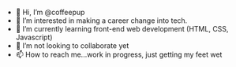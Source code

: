 - 👋 Hi, I’m @coffeepup
- 👀 I’m interested in making a career change into tech.
- 🌱 I’m currently learning front-end web development (HTML, CSS, Javascript)
- 💞️ I’m not looking to collaborate yet
- 📫 How to reach me...work in progress, just getting my feet wet

<!---
coffeepup/coffeepup is a ✨ special ✨ repository because its `README.md` (this file) appears on your GitHub profile.
You can click the Preview link to take a look at your changes.
--->
